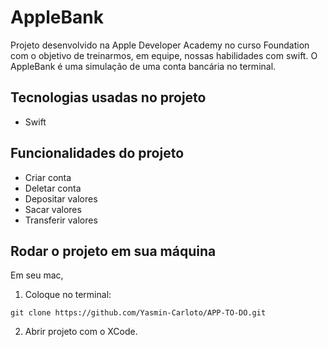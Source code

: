 # AppleBank

Projeto desenvolvido na Apple Developer Academy no curso Foundation com o objetivo de treinarmos, em equipe, nossas habilidades com swift.
O AppleBank é uma simulação de uma conta bancária no terminal.

## Tecnologias usadas no projeto
* Swift

## Funcionalidades do projeto
* Criar conta
* Deletar conta
* Depositar valores
* Sacar valores
* Transferir valores

## Rodar o projeto em sua máquina

Em seu mac,

1. Coloque no terminal:
```
git clone https://github.com/Yasmin-Carloto/APP-TO-DO.git
```

2. Abrir projeto com o XCode.
